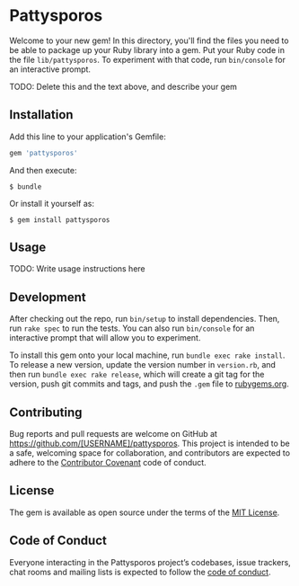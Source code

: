 # Pattysporos

Welcome to your new gem! In this directory, you'll find the files you need to be able to package up your Ruby library into a gem. Put your Ruby code in the file `lib/pattysporos`. To experiment with that code, run `bin/console` for an interactive prompt.

TODO: Delete this and the text above, and describe your gem

## Installation

Add this line to your application's Gemfile:

```ruby
gem 'pattysporos'
```

And then execute:

    $ bundle

Or install it yourself as:

    $ gem install pattysporos

## Usage

TODO: Write usage instructions here

## Development

After checking out the repo, run `bin/setup` to install dependencies. Then, run `rake spec` to run the tests. You can also run `bin/console` for an interactive prompt that will allow you to experiment.

To install this gem onto your local machine, run `bundle exec rake install`. To release a new version, update the version number in `version.rb`, and then run `bundle exec rake release`, which will create a git tag for the version, push git commits and tags, and push the `.gem` file to [rubygems.org](https://rubygems.org).

## Contributing

Bug reports and pull requests are welcome on GitHub at https://github.com/[USERNAME]/pattysporos. This project is intended to be a safe, welcoming space for collaboration, and contributors are expected to adhere to the [Contributor Covenant](http://contributor-covenant.org) code of conduct.

## License

The gem is available as open source under the terms of the [MIT License](https://opensource.org/licenses/MIT).

## Code of Conduct

Everyone interacting in the Pattysporos project’s codebases, issue trackers, chat rooms and mailing lists is expected to follow the [code of conduct](https://github.com/[USERNAME]/pattysporos/blob/master/CODE_OF_CONDUCT.md).
